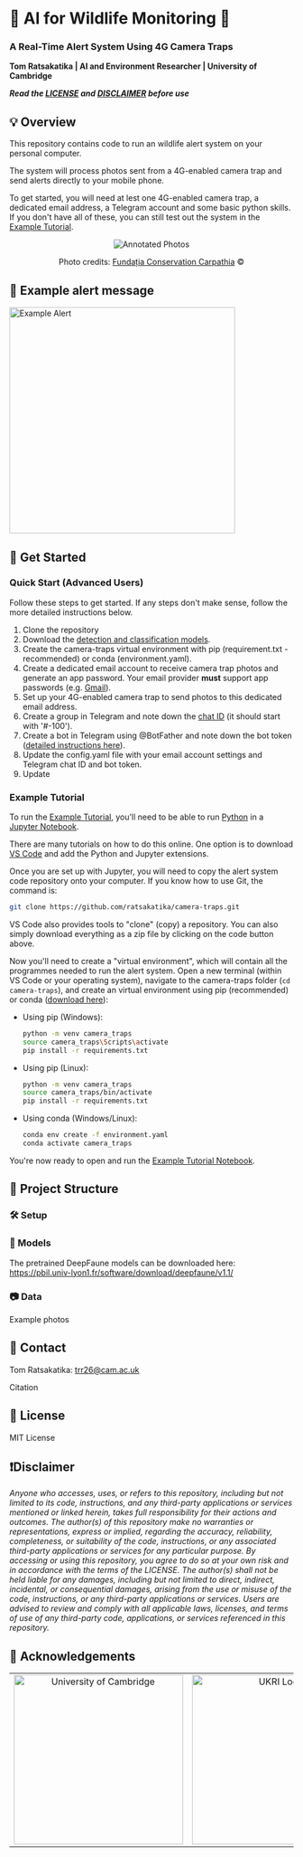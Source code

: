 # 🐻 AI for Wildlife Monitoring 🐗
### A Real-Time Alert System Using 4G Camera Traps

**Tom Ratsakatika | AI and Environment Researcher | University of Cambridge**

<i>**Read the [LICENSE](#-license) and [DISCLAIMER](#-disclaimer) before use**</i>

## 💡 Overview 

This repository contains code to run an wildlife alert system on your personal computer.

The system will process photos sent from a 4G-enabled camera trap and send alerts directly to your mobile phone.

To get started, you will need at lest one 4G-enabled camera trap, a dedicated email address, a Telegram account and some basic python skills. If you don't have all of these, you can still test out the system in the [Example Tutorial](#example-tutorial).

<div style="text-align: center;">
  <img src="assets/example_detections.gif" alt="Annotated Photos"/>
  <p>Photo credits: <a href="https://www.carpathia.org/">Fundația Conservation Carpathia</a> ©</p>
</div>

## 📣  Example alert message

<img src="assets/screenshot.png" alt="Example Alert" width="400" />

## 🚀 Get Started

### Quick Start (Advanced Users)

Follow these steps to get started. If any steps don't make sense, follow the more detailed instructions below.

1. Clone the repository
2. Download the [detection and classification models](#-models).
2. Create the camera-traps virtual environment with pip (requirement.txt - recommended) or conda (environment.yaml).
3. Create a dedicated email account to receive camera trap photos and generate an app password. Your email provider **must** support app passwords (e.g. [Gmail](https://myaccount.google.com/apppasswords)).
4. Set up your 4G-enabled camera trap to send photos to this dedicated email address.
5. Create a group in Telegram and note down the [chat ID](https://www.wikihow.com/Know-Chat-ID-on-Telegram-on-Android) (it should start with '#-100').
6. Create a bot in Telegram using @BotFather and note down the bot token ([detailed instructions here](https://core.telegram.org/bots/tutorial)).
7. Update the config.yaml file with your email account settings and Telegram chat ID and bot token.
8. Update

### Example Tutorial

To run the [Example Tutorial](notebooks/alert_system_tutorial.ipynb), you'll need to be able to run [Python](https://www.python.org/downloads/) in a [Jupyter Notebook](https://docs.jupyter.org/en/latest/start/index.html#id1).

There are many tutorials on how to do this online. One option is to download [VS Code](https://code.visualstudio.com/) and add the Python and Jupyter extensions.

Once you are set up with Jupyter, you will need to copy the alert system code repository onto your computer. If you know how to use Git, the command is:

   ```bash
   git clone https://github.com/ratsakatika/camera-traps.git
   ```

VS Code also provides tools to "clone" (copy) a repository. You can also simply download everything as a zip file by clicking on the code button above.

Now you'll need to create a "virtual environment", which will contain all the programmes needed to run the alert system. Open a new terminal (within VS Code or your operating system), navigate to the camera-traps folder (`cd camera-traps`), and create an virtual environment using pip (recommended) or conda ([download here](https://docs.anaconda.com/miniconda/#)):

  - Using pip (Windows):
    ```bash
    python -m venv camera_traps
    source camera_traps\Scripts\activate
    pip install -r requirements.txt
    ```

  - Using pip (Linux):
    ```bash
    python -m venv camera_traps
    source camera_traps/bin/activate
    pip install -r requirements.txt
    ```

   - Using conda (Windows/Linux):
     ```bash
     conda env create -f environment.yaml
     conda activate camera_traps
     ```


 You're now ready to open and run the [Example Tutorial Notebook](notebooks/alert_system_tutorial.ipynb).


## 📂 Project Structure

### 🛠️ Setup

### 🤖 Models

The pretrained DeepFaune models can be downloaded here: https://pbil.univ-lyon1.fr/software/download/deepfaune/v1.1/

### 📷 Data
Example photos


## 📧 Contact

Tom Ratsakatika: trr26@cam.ac.uk

Citation

## 📜 License

MIT License

## ❗Disclaimer

*Anyone who accesses, uses, or refers to this repository, including but not limited to its code, instructions, and any third-party applications or services mentioned or linked herein, takes full responsibility for their actions and outcomes. The author(s) of this repository make no warranties or representations, express or implied, regarding the accuracy, reliability, completeness, or suitability of the code, instructions, or any associated third-party applications or services for any particular purpose. By accessing or using this repository, you agree to do so at your own risk and in accordance with the terms of the LICENSE. The author(s) shall not be held liable for any damages, including but not limited to direct, indirect, incidental, or consequential damages, arising from the use or misuse of the code, instructions, or any third-party applications or services. Users are advised to review and comply with all applicable laws, licenses, and terms of use of any third-party code, applications, or services referenced in this repository.*

## 🙏 Acknowledgements

<table>
  <tr align="center">
    <td align="center">
      <img src="assets/logo_cambridge_colour.jpg" alt="University of Cambridge" width="300" />
    </td>
    <td align="center">
      <img src="assets/logo_ukri_colour.png" alt="UKRI Logo" width="300" />
    </td>
  </tr>
</table>
